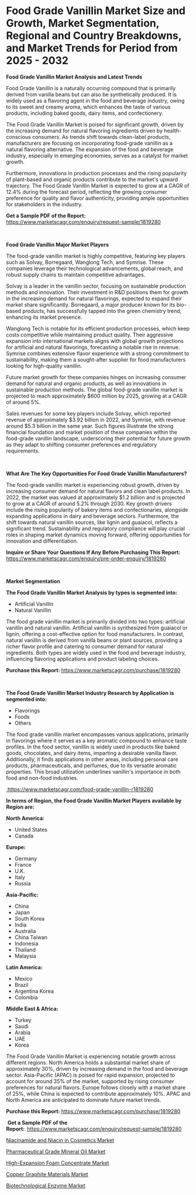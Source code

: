 <p><h1>Food Grade Vanillin Market Size and Growth, Market Segmentation, Regional and Country Breakdowns, and Market Trends for Period from 2025 -  2032</h1></p><p><strong>Food Grade Vanillin Market Analysis and Latest Trends</strong></p>
<p><p>Food Grade Vanillin is a naturally occurring compound that is primarily derived from vanilla beans but can also be synthetically produced. It is widely used as a flavoring agent in the food and beverage industry, owing to its sweet and creamy aroma, which enhances the taste of various products, including baked goods, dairy items, and confectionery.</p><p>The Food Grade Vanillin Market is poised for significant growth, driven by the increasing demand for natural flavoring ingredients driven by health-conscious consumers. As trends shift towards clean-label products, manufacturers are focusing on incorporating food-grade vanillin as a natural flavoring alternative. The expansion of the food and beverage industry, especially in emerging economies, serves as a catalyst for market growth.</p><p>Furthermore, innovations in production processes and the rising popularity of plant-based and organic products contribute to the market's upward trajectory. The Food Grade Vanillin Market is expected to grow at a CAGR of 12.4% during the forecast period, reflecting the growing consumer preference for quality and flavor authenticity, providing ample opportunities for stakeholders in the industry.</p></p>
<p><strong>Get a Sample PDF of the Report:&nbsp;</strong> <a href="https://www.marketscagr.com/enquiry/request-sample/1819280?utm_campaign=1868&utm_medium=2&utm_source=Github&utm_content=ia&utm_term=03042025&utm_id=food-grade-vanillin">https://www.marketscagr.com/enquiry/request-sample/1819280</a></p>
<p>&nbsp;</p>
<p><strong>Food Grade Vanillin Major Market Players</strong></p>
<p><p>The food-grade vanillin market is highly competitive, featuring key players such as Solvay, Borregaard, Wanglong Tech, and Symrise. These companies leverage their technological advancements, global reach, and robust supply chains to maintain competitive advantages. </p><p>Solvay is a leader in the vanillin sector, focusing on sustainable production methods and innovation. Their investment in R&D positions them for growth in the increasing demand for natural flavorings, expected to expand their market share significantly. Borregaard, a major producer known for its bio-based products, has successfully tapped into the green chemistry trend, enhancing its market presence.</p><p>Wanglong Tech is notable for its efficient production processes, which keep costs competitive while maintaining product quality. Their aggressive expansion into international markets aligns with global growth projections for artificial and natural flavorings, forecasting a notable rise in revenue. Symrise combines extensive flavor experience with a strong commitment to sustainability, making them a sought-after supplier for food manufacturers looking for high-quality vanillin.</p><p>Future market growth for these companies hinges on increasing consumer demand for natural and organic products, as well as innovations in sustainable production methods. The global food-grade vanillin market is projected to reach approximately $600 million by 2025, growing at a CAGR of around 5%. </p><p>Sales revenues for some key players include Solvay, which reported revenue of approximately $3.92 billion in 2022, and Symrise, with revenue around $5.3 billion in the same year. Such figures illustrate the strong financial foundation and market position of these companies within the food-grade vanillin landscape, underscoring their potential for future growth as they adapt to shifting consumer preferences and regulatory requirements.</p></p>
<p>&nbsp;</p>
<p><strong>What Are The Key Opportunities For Food Grade Vanillin Manufacturers?</strong></p>
<p><p>The food-grade vanillin market is experiencing robust growth, driven by increasing consumer demand for natural flavors and clean label products. In 2022, the market was valued at approximately $1.2 billion and is projected to grow at a CAGR of around 5.2% through 2030. Key growth drivers include the rising popularity of bakery items and confectionaries, alongside expanding applications in dairy and beverage sectors. Furthermore, the shift towards natural vanillin sources, like lignin and guaiacol, reflects a significant trend. Sustainability and regulatory compliance will play crucial roles in shaping market dynamics moving forward, offering opportunities for innovation and differentiation.</p></p>
<p><strong>Inquire or Share Your Questions If Any Before Purchasing This Report:</strong> <a href="https://www.marketscagr.com/enquiry/pre-order-enquiry/1819280?utm_campaign=1868&utm_medium=2&utm_source=Github&utm_content=ia&utm_term=03042025&utm_id=food-grade-vanillin">https://www.marketscagr.com/enquiry/pre-order-enquiry/1819280</a></p>
<p>&nbsp;</p>
<p><strong>Market Segmentation</strong></p>
<p><strong>The Food Grade Vanillin Market Analysis by types is segmented into:</strong></p>
<p><ul><li>Artificial Vanillin</li><li>Natural Vanillin</li></ul></p>
<p><p>The food grade vanillin market is primarily divided into two types: artificial vanillin and natural vanillin. Artificial vanillin is synthesized from guaiacol or lignin, offering a cost-effective option for food manufacturers. In contrast, natural vanillin is derived from vanilla beans or plant sources, providing a richer flavor profile and catering to consumer demand for natural ingredients. Both types are widely used in the food and beverage industry, influencing flavoring applications and product labeling choices.</p></p>
<p><strong>Purchase this Report:&nbsp;</strong><a href="https://www.marketscagr.com/purchase/1819280?utm_campaign=1868&utm_medium=2&utm_source=Github&utm_content=ia&utm_term=03042025&utm_id=food-grade-vanillin">https://www.marketscagr.com/purchase/1819280</a></p>
<p>&nbsp;</p>
<p><strong>The Food Grade Vanillin Market Industry Research by Application is segmented into:</strong></p>
<p><ul><li>Flavorings</li><li>Foods</li><li>Others</li></ul></p>
<p><p>The food grade vanillin market encompasses various applications, primarily in flavorings where it serves as a key aromatic compound to enhance taste profiles. In the food sector, vanillin is widely used in products like baked goods, chocolates, and dairy items, imparting a desirable vanilla flavor. Additionally, it finds applications in other areas, including personal care products, pharmaceuticals, and perfumes, due to its versatile aromatic properties. This broad utilization underlines vanillin's importance in both food and non-food industries.</p></p>
<p><a href="https://www.marketscagr.com/food-grade-vanillin-r1819280?utm_campaign=1868&utm_medium=2&utm_source=Github&utm_content=ia&utm_term=03042025&utm_id=food-grade-vanillin">&nbsp;https://www.marketscagr.com/food-grade-vanillin-r1819280</a></p>
<p><strong>In terms of Region, the Food Grade Vanillin Market Players available by Region are:</strong></p>
<p>
    <p> <strong> North America: </strong>
        <ul>
            <li>United States</li>
            <li>Canada</li>
        </ul>
        </p> 
    <p> <strong> Europe: </strong>
        <ul>
            <li>Germany</li>
            <li>France</li>
            <li>U.K.</li>
            <li>Italy</li>
            <li>Russia</li>
        </ul>
        </p> 
    <p> <strong> Asia-Pacific: </strong>
        <ul>
            <li>China</li>
            <li>Japan</li>
            <li>South Korea</li>
            <li>India</li>
            <li>Australia</li>
            <li>China Taiwan</li>
            <li>Indonesia</li>
            <li>Thailand</li>
            <li>Malaysia</li>
        </ul>
        </p> 
    <p> <strong> Latin America: </strong>
        <ul>
            <li>Mexico</li>
            <li>Brazil</li>
            <li>Argentina Korea</li>
            <li>Colombia</li>
        </ul>
        </p> 
    <p> <strong> Middle East & Africa: </strong>
        <ul>
            <li>Turkey</li>
            <li>Saudi</li>
            <li>Arabia</li>
            <li>UAE</li>
            <li>Korea</li>
        </ul>
    </p>
    </p>
<p><p>The Food Grade Vanillin Market is experiencing notable growth across different regions. North America holds a substantial market share of approximately 30%, driven by increasing demand in the food and beverage sector. Asia-Pacific (APAC) is poised for rapid expansion, projected to account for around 35% of the market, supported by rising consumer preferences for natural flavors. Europe follows closely with a market share of 25%, while China is expected to contribute approximately 10%. APAC and North America are anticipated to dominate future market trends.</p></p>
<p><strong>Purchase this Report: </strong><a href="https://www.marketscagr.com/purchase/1819280?utm_campaign=1868&utm_medium=2&utm_source=Github&utm_content=ia&utm_term=03042025&utm_id=food-grade-vanillin">https://www.marketscagr.com/purchase/1819280</a></p>
<p>&nbsp;<strong>Get a Sample PDF of the Report:&nbsp;&nbsp;</strong><a href="https://www.marketscagr.com/enquiry/request-sample/1819280?utm_campaign=1868&utm_medium=2&utm_source=Github&utm_content=ia&utm_term=03042025&utm_id=food-grade-vanillin">https://www.marketscagr.com/enquiry/request-sample/1819280</a></p>
<p><strong></strong></p>
<p><p><a href="https://github.com/goliareanoyh/Market-Research-Report-List-1/blob/main/niacinamide-and-niacin-in-cosmetics-market.md?utm_campaign=1868&utm_medium=2&utm_source=Github&utm_content=ia&utm_term=03042025&utm_id=food-grade-vanillin">Niacinamide and Niacin in Cosmetics Market</a></p><p><a href="https://github.com/aarenlazosw3/Market-Research-Report-List-1/blob/main/pharmaceutical-grade-mineral-oil-market.md?utm_campaign=1868&utm_medium=2&utm_source=Github&utm_content=ia&utm_term=03042025&utm_id=food-grade-vanillin">Pharmaceutical Grade Mineral Oil Market</a></p><p><a href="https://github.com/nyanikumchu/Market-Research-Report-List-1/blob/main/high-expansion-foam-concentrate-market.md?utm_campaign=1868&utm_medium=2&utm_source=Github&utm_content=ia&utm_term=03042025&utm_id=food-grade-vanillin">High-Expansion Foam Concentrate Market</a></p><p><a href="https://github.com/knazsdadeyvw/Market-Research-Report-List-1/blob/main/copper-graphite-materials-market.md?utm_campaign=1868&utm_medium=2&utm_source=Github&utm_content=ia&utm_term=03042025&utm_id=food-grade-vanillin">Copper Graphite Materials Market</a></p><p><a href="https://github.com/naanaafranxu/Market-Research-Report-List-1/blob/main/biotechnological-enzyme-market.md?utm_campaign=1868&utm_medium=2&utm_source=Github&utm_content=ia&utm_term=03042025&utm_id=food-grade-vanillin">Biotechnological Enzyme Market</a></p></p>